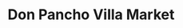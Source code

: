 ---
title: "Don Pancho Villa Market"
url: /clearwater/don-pancho-villa-market/
shop: supermarket
---